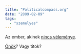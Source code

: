 ```yaml
---
title: "Politicalcompass.org"
date: "2009-02-09"
tags: 
  - "szemelyes"
---
```


Az ember, akinek [nincs véleménye](http://www.politicalcompass.org/printablegraph?ec=-0.50&soc=-0.82).

[Önök](http://www.politicalcompass.org)? Vagy titok?
